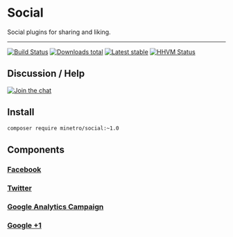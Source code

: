 # Social

Social plugins for sharing and liking.

-----

[![Build Status](https://img.shields.io/travis/minetro/social.svg?style=flat-square)](https://travis-ci.org/minetro/social)
[![Downloads total](https://img.shields.io/packagist/dt/minetro/social.svg?style=flat-square)](https://packagist.org/packages/minetro/social)
[![Latest stable](https://img.shields.io/packagist/v/minetro/social.svg?style=flat-square)](https://packagist.org/packages/minetro/social)
[![HHVM Status](https://img.shields.io/hhvm/minetro/social.svg?style=flat-square)](http://hhvm.h4cc.de/package/minetro/social)

## Discussion / Help

[![Join the chat](https://img.shields.io/gitter/room/minetro/nette.svg?style=flat-square)](https://gitter.im/minetro/nette?utm_source=badge&utm_medium=badge&utm_campaign=pr-badge&utm_content=badge)

## Install

```sh
composer require minetro/social:~1.0
```

## Components

### [Facebook](https://github.com/minetro/social/tree/master/docs/Facebook.md)

### [Twitter](https://github.com/minetro/social/tree/master/docs/Twitter.md)

### [Google Analytics Campaign](https://github.com/minetro/social/tree/master/docs/GoogleAnalytics.md)

### [Google +1](https://github.com/minetro/social/tree/master/docs/Google+1.md)



